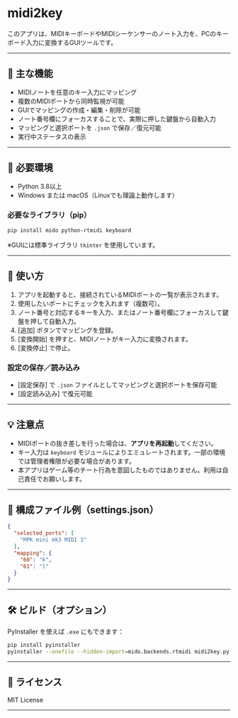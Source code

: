 # midi2key
このアプリは、MIDIキーボードやMIDIシーケンサーのノート入力を、PCのキーボード入力に変換するGUIツールです。

---

## 🎹 主な機能

* MIDIノートを任意のキー入力にマッピング
* 複数のMIDIポートから同時監視が可能
* GUIでマッピングの作成・編集・削除が可能
* ノート番号欄にフォーカスすることで、実際に押した鍵盤から自動入力
* マッピングと選択ポートを `.json` で保存／復元可能
* 実行中ステータスの表示

---

## 🔧 必要環境

* Python 3.8以上
* Windows または macOS（Linuxでも理論上動作します）

### 必要なライブラリ（pip）

```bash
pip install mido python-rtmidi keyboard
```

※GUIには標準ライブラリ `tkinter` を使用しています。

---

## 🚀 使い方

1. アプリを起動すると、接続されているMIDIポートの一覧が表示されます。
2. 使用したいポートにチェックを入れます（複数可）。
3. ノート番号と対応するキーを入力、またはノート番号欄にフォーカスして鍵盤を押して自動入力。
4. \[追加] ボタンでマッピングを登録。
5. \[変換開始] を押すと、MIDIノートがキー入力に変換されます。
6. \[変換停止] で停止。

### 設定の保存／読み込み

* \[設定保存] で `.json` ファイルとしてマッピングと選択ポートを保存可能
* \[設定読み込み] で復元可能

---

## 💡 注意点

* MIDIポートの抜き差しを行った場合は、**アプリを再起動**してください。
* キー入力は `keyboard` モジュールによりエミュレートされます。一部の環境では管理者権限が必要な場合があります。
* 本アプリはゲーム等のチート行為を意図したものではありません。利用は自己責任でお願いします。

---

## 📁 構成ファイル例（settings.json）

```json
{
  "selected_ports": [
    "MPK mini mk3 MIDI 1"
  ],
  "mapping": {
    "60": "k",
    "61": "l"
  }
}
```

---

## 🛠 ビルド（オプション）

PyInstaller を使えば `.exe` にもできます：

```bash
pip install pyinstaller
pyinstaller --onefile --hidden-import=mido.backends.rtmidi midi2key.py
```

---

## 📜 ライセンス

MIT License

---

